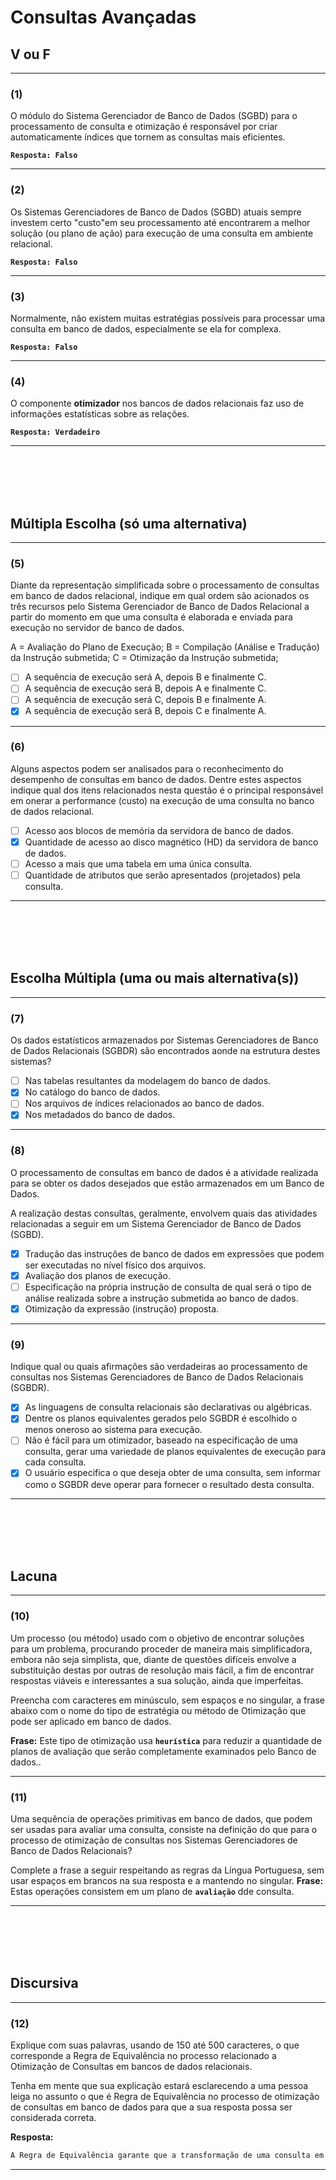 # Consultas Avançadas


## V ou F
--- 
### (1)
O módulo do Sistema Gerenciador de Banco de Dados (SGBD) para o processamento de consulta e otimização é responsável por criar automaticamente índices que tornem as consultas mais eficientes.

**```Resposta: Falso```**

---
### (2)
Os Sistemas Gerenciadores de Banco de Dados (SGBD) atuais sempre investem certo "custo"em seu processamento até encontrarem a melhor solução (ou plano de ação) para execução de uma consulta em ambiente relacional. 

**```Resposta: Falso```**

---
### (3)
Normalmente, não existem muitas estratégias possíveis para processar uma consulta em banco de dados, especialmente se ela for complexa. 

**```Resposta: Falso```**

---
### (4)
O componente **otimizador** nos bancos de dados relacionais faz uso de informações estatísticas sobre as relações. 

**```Resposta: Verdadeiro```**

---

<br/>
<br/>
<br/>
<br/>







## Múltipla Escolha (só uma alternativa)
---
### (5)
Diante da representação simplificada sobre o processamento de consultas em banco de dados relacional, indique em qual ordem são acionados os três recursos pelo Sistema Gerenciador de Banco de Dados Relacional a partir do momento em que uma consulta é elaborada e enviada para execução no servidor de banco de dados.
 
A = Avaliação do Plano de Execução;
B = Compilação (Análise e Tradução) da Instrução submetida;
C = Otimização da Instrução submetida;   

- [ ] A sequência de execução será A, depois B e finalmente C.
- [ ] A sequência de execução será B, depois A e finalmente C.
- [ ] A sequência de execução será C, depois B e finalmente A.
- [x] A sequência de execução será B, depois C e finalmente A. 

---
### (6)
Alguns aspectos podem ser analisados para o reconhecimento do desempenho de consultas em banco de dados. Dentre estes aspectos indique qual dos itens relacionados nesta questão é o principal responsável em onerar a performance (custo) na execução de uma consulta no banco de dados relacional.

- [ ] Acesso aos blocos de memória da servidora de banco de dados.
- [x] Quantidade de acesso ao disco magnético (HD) da servidora de banco de dados.
- [ ] Acesso a mais que uma tabela em uma única consulta.
- [ ] Quantidade de atributos que serão apresentados (projetados) pela consulta. 

---

<br/>
<br/>
<br/>
<br/>







## Escolha Múltipla (uma ou mais alternativa(s))

---
### (7)
Os dados estatísticos armazenados por Sistemas Gerenciadores de Banco de Dados Relacionais (SGBDR) são encontrados aonde na estrutura destes sistemas?

- [ ] Nas tabelas resultantes da modelagem do banco de dados.
- [x] No catálogo do banco de dados.
- [ ] Nos arquivos de índices relacionados ao banco de dados.
- [x] Nos metadados do banco de dados. 

---
### (8)
O processamento de consultas em banco de dados é a atividade realizada para se obter os dados desejados que estão armazenados em um Banco de Dados.
 
A realização destas consultas, geralmente, envolvem quais das atividades relacionadas a seguir em um Sistema Gerenciador de Banco de Dados (SGBD).

- [x] Tradução das instruções de banco de dados em expressões que podem ser executadas no nível físico dos arquivos.
- [x] Avaliação dos planos de execução.
- [ ] Especificação na própria instrução de consulta de qual será o tipo de análise realizada sobre a instrução submetida ao banco de dados.
- [x] Otimização da expressão (instrução) proposta. 

---
### (9)
Indique qual ou quais afirmações são verdadeiras ao processamento de consultas nos Sistemas Gerenciadores de Banco de Dados Relacionais (SGBDR).

- [x] As linguagens de consulta relacionais são declarativas ou algébricas.
- [x] Dentre os planos equivalentes gerados pelo SGBDR é escolhido o menos oneroso ao sistema para execução.
- [ ] Não é fácil para um otimizador, baseado na especificação de uma consulta, gerar uma variedade de planos equivalentes de execução para cada consulta.
- [x] O usuário especifica o que deseja obter de uma consulta, sem informar como o SGBDR deve operar para fornecer o resultado desta consulta.

---

<br/>
<br/>
<br/>
<br/>




## Lacuna
---
### (10)
Um processo (ou método) usado com o objetivo de encontrar soluções para um problema, procurando proceder de maneira mais simplificadora, embora não seja simplista, que, diante de questões difíceis envolve a substituição destas por outras de resolução mais fácil, a fim de encontrar respostas viáveis e interessantes a sua solução, ainda que imperfeitas.
 
Preencha com caracteres em minúsculo, sem espaços e no singular, a frase abaixo com o nome do tipo de estratégia ou método de Otimização que pode ser aplicado em banco de dados.

**Frase:** 	Este tipo de otimização usa **```heurística```** para reduzir a quantidade de planos de avaliação que serão completamente examinados pelo Banco de dados.. 

---
### (11)
Uma sequência de operações primitivas em banco de dados, que podem ser usadas para avaliar uma consulta, consiste na definição do que para o processo de otimização de consultas nos Sistemas Gerenciadores de Banco de Dados Relacionais?
 
Complete a frase a seguir respeitando as regras da Língua Portuguesa, sem usar espaços em brancos na sua resposta e a mantendo no singular.
**Frase:** 	Estas operações consistem em um plano de **```avaliação```** dde consulta. 

---

<br/>
<br/>
<br/>
<br/>

## Discursiva

---
### (12)

Explique com suas palavras, usando de 150 até 500 caracteres, o que corresponde a Regra de Equivalência no processo  relacionado a Otimização de Consultas em bancos de dados relacionais.
 
Tenha em mente que sua explicação estará esclarecendo a uma pessoa leiga no assunto o que é Regra de Equivalência no processo de otimização de consultas em banco de dados para que a sua resposta possa ser considerada correta.

**Resposta:**
```bash
A Regra de Equivalência garante que a transformação de uma consulta em outra em outra expressão produzirá o mesmo resultado, ou seja, preservará a equivalência entre elas. Isso significa que as relações geradas pelas diferentes expressões terão o mesmo conjunto de atributos, contendo a mesma quantidade de tuplas, embora seus atributos posam estar ordenados de froma diferente.
```

---

<br/>
<br/>
<br/>
<br/>
